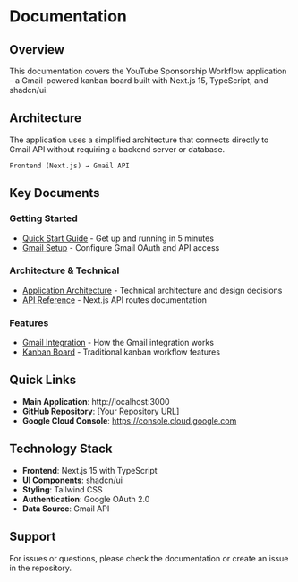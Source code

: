# Documentation

## Overview

This documentation covers the YouTube Sponsorship Workflow application - a Gmail-powered kanban board built with Next.js 15, TypeScript, and shadcn/ui.

## Architecture

The application uses a simplified architecture that connects directly to Gmail API without requiring a backend server or database.

```
Frontend (Next.js) → Gmail API
```

## Key Documents

### Getting Started

- [Quick Start Guide](QUICK_START.md) - Get up and running in 5 minutes
- [Gmail Setup](GMAIL_SETUP.md) - Configure Gmail OAuth and API access

### Architecture & Technical

- [Application Architecture](ARCHITECTURE.md) - Technical architecture and design decisions
- [API Reference](API_REFERENCE.md) - Next.js API routes documentation

### Features

- [Gmail Integration](GMAIL_INTEGRATION.md) - How the Gmail integration works
- [Kanban Board](KANBAN_BOARD.md) - Traditional kanban workflow features

## Quick Links

- **Main Application**: http://localhost:3000
- **GitHub Repository**: [Your Repository URL]
- **Google Cloud Console**: https://console.cloud.google.com

## Technology Stack

- **Frontend**: Next.js 15 with TypeScript
- **UI Components**: shadcn/ui
- **Styling**: Tailwind CSS
- **Authentication**: Google OAuth 2.0
- **Data Source**: Gmail API

## Support

For issues or questions, please check the documentation or create an issue in the repository.
